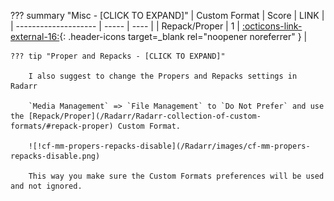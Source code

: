 ??? summary "Misc - [CLICK TO EXPAND]"
    | Custom Format        | Score | LINK |
    | -------------------- | ----- | ---- |
    | Repack/Proper        |     1 | [:octicons-link-external-16:](/Radarr/Radarr-collection-of-custom-formats/#repack-proper){: .header-icons target=_blank rel="noopener noreferrer" } |

    ??? tip "Proper and Repacks - [CLICK TO EXPAND]"

        I also suggest to change the Propers and Repacks settings in Radarr

        `Media Management` => `File Management` to `Do Not Prefer` and use the [Repack/Proper](/Radarr/Radarr-collection-of-custom-formats/#repack-proper) Custom Format.

        ![!cf-mm-propers-repacks-disable](/Radarr/images/cf-mm-propers-repacks-disable.png)

        This way you make sure the Custom Formats preferences will be used and not ignored.
